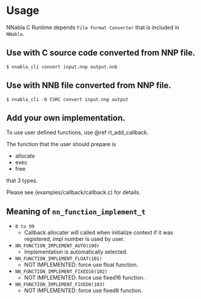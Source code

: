 <!--
 Copyright (c) 2017 Sony Corporation. All Rights Reserved.

 Licensed under the Apache License, Version 2.0 (the "License");
 you may not use this file except in compliance with the License.
 You may obtain a copy of the License at

     http://www.apache.org/licenses/LICENSE-2.0

 Unless required by applicable law or agreed to in writing, software
 distributed under the License is distributed on an "AS IS" BASIS,
 WITHOUT WARRANTIES OR CONDITIONS OF ANY KIND, either express or implied.
 See the License for the specific language governing permissions and
 limitations under the License.
-->

# Usage

NNabla C Runtime depends `File Format Converter` that is included in `NNabla`.

## Use with C source code converted from NNP file.

```
$ nnabla_cli convert input.nnp output.nnb
```

## Use with NNB file converted from NNP file.

```
$ nnabla_cli -O CSRC convert input.nnp output
```


## Add your own implementation.

To use user defined functions, use @ref rt_add_callback.

The function that the user should prepare is

- allocate
- exec
- free

that 3 types.

Please see (examples/callback/callback.c) for details.

## Meaning of `nn_function_implement_t`

- `0 to 99`
  - Callback allocater will called when initialize context if it was registered, 
    impl number is used by user.
- `NN_FUNCTION_IMPLEMENT_AUTO(100)`
  - Implementation is automatically selected.
- `NN_FUNCTION_IMPLEMENT_FLOAT(101)`
  - NOT IMPLEMENTED: force use float function.
- `NN_FUNCTION_IMPLEMENT_FIXED16(102)`
  - NOT IMPLEMENTED: force use fixed16 function.
- `NN_FUNCTION_IMPLEMENT_FIXED8(103)`
  - NOT IMPLEMENTED: force use fixed8 function.
